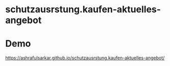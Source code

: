 # schutzausrstung.kaufen-aktuelles-angebot

# Demo 
https://ashrafulsarkar.github.io/schutzausrstung.kaufen-aktuelles-angebot/